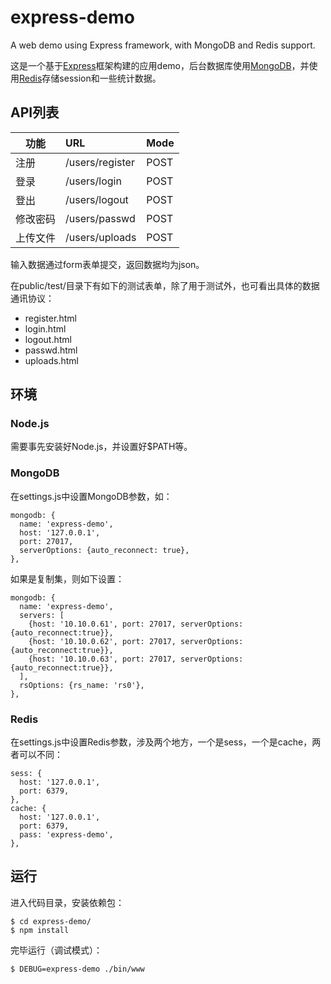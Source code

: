 # express-demo

A web demo using Express framework, with MongoDB and Redis support.

这是一个基于[Express](http://expressjs.com/)框架构建的应用demo，后台数据库使用[MongoDB](http://www.mongodb.org)，并使用[Redis](http://redis.io)存储session和一些统计数据。

## API列表

| 功能 | URL | Mode |
|------|:-----|------|
| 注册 | /users/register | POST |
| 登录 | /users/login    | POST |
| 登出 | /users/logout   | POST |
| 修改密码 | /users/passwd   | POST |
| 上传文件 | /users/uploads   | POST |

输入数据通过form表单提交，返回数据均为json。

在public/test/目录下有如下的测试表单，除了用于测试外，也可看出具体的数据通讯协议：
* register.html
* login.html
* logout.html
* passwd.html
* uploads.html

## 环境

### Node.js

需要事先安装好Node.js，并设置好$PATH等。

### MongoDB

在settings.js中设置MongoDB参数，如：

```
mongodb: {
  name: 'express-demo',
  host: '127.0.0.1',
  port: 27017,
  serverOptions: {auto_reconnect: true},
},
```

如果是复制集，则如下设置：
```
mongodb: {
  name: 'express-demo',
  servers: [
    {host: '10.10.0.61', port: 27017, serverOptions: {auto_reconnect:true}},
    {host: '10.10.0.62', port: 27017, serverOptions: {auto_reconnect:true}},
    {host: '10.10.0.63', port: 27017, serverOptions: {auto_reconnect:true}},
  ],
  rsOptions: {rs_name: 'rs0'},
},
```

### Redis

在settings.js中设置Redis参数，涉及两个地方，一个是sess，一个是cache，两者可以不同：

```
sess: {
  host: '127.0.0.1',
  port: 6379,
},
cache: {
  host: '127.0.0.1',
  port: 6379,
  pass: 'express-demo',
},
```

## 运行

进入代码目录，安装依赖包：
```
$ cd express-demo/
$ npm install
```

完毕运行（调试模式）：

```
$ DEBUG=express-demo ./bin/www
```
